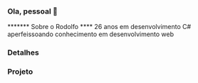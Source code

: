 ### Ola, pessoal 👋

******* Sobre o Rodolfo ****
26 anos em desenvolvimento C#
aperfeissoando conhecimento em desenvolvimento web

### Detalhes

### Projeto

###


